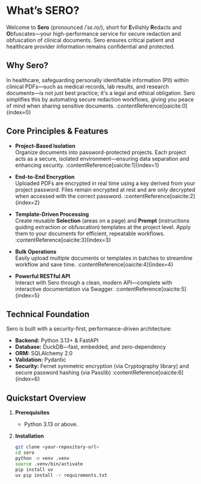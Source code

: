 # What’s SERO?

Welcome to **Sero** (pronounced /ˈsɛ.ɾo/), short for **E**vilishly **R**edacts and **O**bfuscates—your high-performance service for secure redaction and obfuscation of clinical documents. Sero ensures critical patient and healthcare provider information remains confidential and protected.

## Why Sero?

In healthcare, safeguarding personally identifiable information (PII) within clinical PDFs—such as medical records, lab results, and research documents—is not just best practice; it's a legal and ethical obligation. Sero simplifies this by automating secure redaction workflows, giving you peace of mind when sharing sensitive documents. :contentReference[oaicite:0]{index=0}

## Core Principles & Features

- **Project-Based Isolation**  
  Organize documents into password-protected projects. Each project acts as a secure, isolated environment—ensuring data separation and enhancing security. :contentReference[oaicite:1]{index=1}

- **End-to-End Encryption**  
  Uploaded PDFs are encrypted in real time using a key derived from your project password. Files remain encrypted at rest and are only decrypted when accessed with the correct password. :contentReference[oaicite:2]{index=2}

- **Template-Driven Processing**  
  Create reusable **Selection** (areas on a page) and **Prompt** (instructions guiding extraction or obfuscation) templates at the project level. Apply them to your documents for efficient, repeatable workflows. :contentReference[oaicite:3]{index=3}

- **Bulk Operations**  
  Easily upload multiple documents or templates in batches to streamline workflow and save time. :contentReference[oaicite:4]{index=4}

- **Powerful RESTful API**  
  Interact with Sero through a clean, modern API—complete with interactive documentation via Swagger. :contentReference[oaicite:5]{index=5}

## Technical Foundation

Sero is built with a security-first, performance-driven architecture:

- **Backend:** Python 3.13+ & FastAPI  
- **Database:** DuckDB—fast, embedded, and zero-dependency  
- **ORM:** SQLAlchemy 2.0  
- **Validation:** Pydantic  
- **Security:** Fernet symmetric encryption (via Cryptography library) and secure password hashing (via Passlib) :contentReference[oaicite:6]{index=6}

## Quickstart Overview

1. **Prerequisites**
   - Python 3.13 or above.

2. **Installation**
   ```bash
   git clone <your-repository-url>
   cd sero
   python -m venv .venv
   source .venv/bin/activate
   pip install uv
   uv pip install -r requirements.txt
